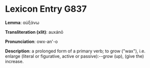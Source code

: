 # Lexicon Entry G837

**Lemma**: αὐξάνω

**Transliteration (xlit)**: auxánō

**Pronunciation**: owx-an'-o

**Description**:
a prolonged form of a primary verb; to grow ("wax"), i.e. enlarge (literal or figurative, active or passive):--grow (up), (give the) increase.
